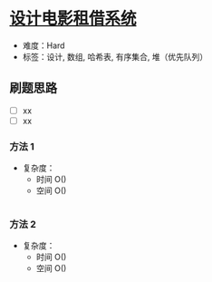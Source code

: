 # [设计电影租借系统](https://leetcode-cn.com/problems/design-movie-rental-system/)

- 难度：Hard
- 标签：设计, 数组, 哈希表, 有序集合, 堆（优先队列）

## 刷题思路

- [ ] xx
- [ ] xx

### 方法 1

- 复杂度：
    - 时间 O()
    - 空间 O()

``` js

```

### 方法 2

- 复杂度：
    - 时间 O()
    - 空间 O()

``` js

```

